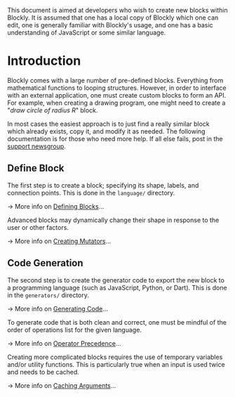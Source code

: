 This document is aimed at developers who wish to create new blocks within Blockly.  It is assumed that one has a local copy of Blockly which one can edit, one is generally familiar with Blockly's usage, and one has a basic understanding of JavaScript or some similar language.

# Introduction

Blockly comes with a large number of pre-defined blocks.  Everything from mathematical functions to looping structures.  However, in order to interface with an external application, one must create custom blocks to form an API.  For example, when creating a drawing program, one might need to create a "_draw circle of radius R_" block.

In most cases the easiest approach is to just find a really similar block which already exists, copy it, and modify it as needed.  The following documentation is for those who need more help.  If all else fails, post in the [support newsgroup](https://groups.google.com/group/blockly).

## Define Block

The first step is to create a block; specifying its shape, labels, and connection points.  This is done in the ` language/ ` directory.

→ More info on [Defining Blocks](DefiningBlocks)...

Advanced blocks may dynamically change their shape in response to the user or other factors.

→ More info on [Creating Mutators](CreatingMutators)...

## Code Generation

The second step is to create the generator code to export the new block to a programming language (such as JavaScript, Python, or Dart).  This is done in the ` generators/ ` directory.

→ More info on [Generating Code](GeneratingCode)...

To generate code that is both clean and correct, one must be mindful of the order of operations list for the given language.

→ More info on [Operator Precedence](OperatorPrecedence)...

Creating more complicated blocks requires the use of temporary variables and/or utility functions.  This is particularly true when an input is used twice and needs to be cached.

→ More info on [Caching Arguments](CachingArguments)...